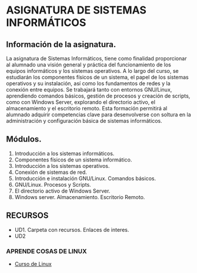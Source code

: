 # ASIGNATURA DE SISTEMAS INFORMÁTICOS


## Información de la asignatura.

La asignatura de Sistemas Informáticos, tiene como finalidad proporcionar al alumnado una visión general y práctica del funcionamiento de los equipos informáticos y los sistemas operativos. A lo largo del curso, se estudiarán los componentes físicos de un sistema, el papel de los sistemas operativos y su instalación, así como los fundamentos de redes y la conexión entre equipos. Se trabajará tanto con entornos GNU/Linux, aprendiendo comandos básicos, gestión de procesos y creación de scripts, como con Windows Server, explorando el directorio activo, el almacenamiento y el escritorio remoto. Esta formación permitirá al alumnado adquirir competencias clave para desenvolverse con soltura en la administración y configuración básica de sistemas informáticos.

## Módulos.

1. Introducción a los sistemas informáticos.
2. Componentes físicos de un sistema informático.
3. Introducción a los sistemas operativos.
4. Conexión de sistemas de red.
5. Introducción e instalación GNU/Linux. Comandos básicos.
6. GNU/Linux. Procesos y Scripts.
7. El directorio activo de Windows Server.
8. Windows server. Almacenamiento. Escritorio Remoto.

## RECURSOS

- UD1. 
    Carpeta con recursos. Enlaces de interes.
- UD2

### APRENDE COSAS DE LINUX

- [Curso de Linux](https://youtu.be/-DHBjIE-ZGE?si=-aeqnEHjTq4HMvMS)
